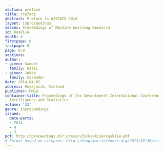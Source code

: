 ```yaml
---
section: preface
title: Preface
abstract: Preface to AISTATS 2014
layout: inproceedings
series: Proceedings of Machine Learning Research
id: kaski14
month: 0
firstpage: 0
lastpage: 0
page: 0-0
sections: 
author:
- given: Samuel
  family: Kaski
- given: Jukka
  family: Corander
date: 2014-04-02
address: Reykjavik, Iceland
publisher: PMLR
container-title: Proceedings of the Seventeenth International Conference on Artificial
  Intelligence and Statistics
volume: '33'
genre: inproceedings
issued:
  date-parts:
  - 2014
  - 4
  - 2
pdf: http://proceedings.mlr.press/v33/kaski14/kaski14.pdf
# Format based on citeproc: http://blog.martinfenner.org/2013/07/30/citeproc-yaml-for-bibliographies/
---
```


